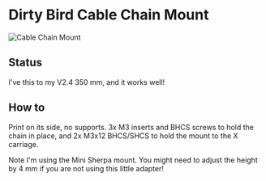 # Dirty Bird Cable Chain Mount

![Cable Chain Mount](cad_preview.png)

## Status

I've this to my V2.4 350 mm, and it works well!

## How to

Print on its side, no supports. 3x M3 inserts and BHCS screws to hold the chain in place, and 2x M3x12 BHCS/SHCS to hold the mount to the X carriage.

Note I'm using the Mini Sherpa mount. You might need to adjust the height by 4 mm if you are not using this little adapter!
